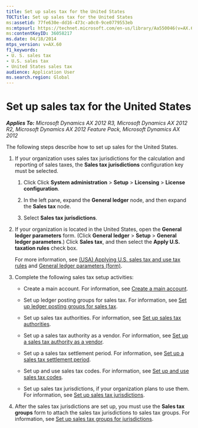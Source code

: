 ```yaml
---
title: Set up sales tax for the United States
TOCTitle: Set up sales tax for the United States
ms:assetid: 77fe630e-dd16-473c-a0c0-9ce0779553eb
ms:mtpsurl: https://technet.microsoft.com/en-us/library/Aa550046(v=AX.60)
ms:contentKeyID: 36058217
ms.date: 04/18/2014
mtps_version: v=AX.60
f1_keywords:
- U. S. sales tax
- U.S. sales tax
- United States sales tax
audience: Application User
ms.search.region: Global
---
```


# Set up sales tax for the United States 


_**Applies To:** Microsoft Dynamics AX 2012 R3, Microsoft Dynamics AX 2012 R2, Microsoft Dynamics AX 2012 Feature Pack, Microsoft Dynamics AX 2012_

The following steps describe how to set up sales for the United States.

1.  If your organization uses sales tax jurisdictions for the calculation and reporting of sales taxes, the **Sales tax jurisdictions** configuration key must be selected.
    
    1.  Click Click **System administration** \> **Setup** \> **Licensing** \> **License configuration**.
    
    2.  In the left pane, expand the **General ledger** node, and then expand the **Sales tax** node.
    
    3.  Select **Sales tax jurisdictions**.

2.  If your organization is located in the United States, open the **General ledger parameters** form. (Click **General ledger** \> **Setup** \> **General ledger parameters**.) Click **Sales tax**, and then select the **Apply U.S. taxation rules** check box.
    
    For more information, see [(USA) Applying U.S. sales tax and use tax rules](usa-applying-u-s-sales-tax-and-use-tax-rules.md) and [General ledger parameters (form)](https://technet.microsoft.com/en-us/library/aa557286\(v=ax.60\)).

3.  Complete the following sales tax setup activities:
    
      - Create a main account. For information, see [Create a main account](create-a-main-account.md).
    
      - Set up ledger posting groups for sales tax. For information, see [Set up ledger posting groups for sales tax](set-up-ledger-posting-groups-for-sales-tax.md).
    
      - Set up sales tax authorities. For information, see [Set up sales tax authorities](set-up-sales-tax-authorities.md).
    
      - Set up a sales tax authority as a vendor. For information, see [Set up a sales tax authority as a vendor](set-up-a-sales-tax-authority-as-a-vendor.md).
    
      - Set up a sales tax settlement period. For information, see [Set up a sales tax settlement period](set-up-a-sales-tax-settlement-period.md).
    
      - Set up and use sales tax codes. For information, see [Set up and use sales tax codes](set-up-and-use-sales-tax-codes.md).
    
      - Set up sales tax jurisdictions, if your organization plans to use them. For information, see [Set up sales tax jurisdictions](set-up-sales-tax-jurisdictions.md).

4.  After the sales tax jurisdictions are set up, you must use the **Sales tax groups** form to attach the sales tax jurisdictions to sales tax groups. For information, see [Set up sales tax groups for jurisdictions](set-up-sales-tax-groups-for-jurisdictions.md).

  



